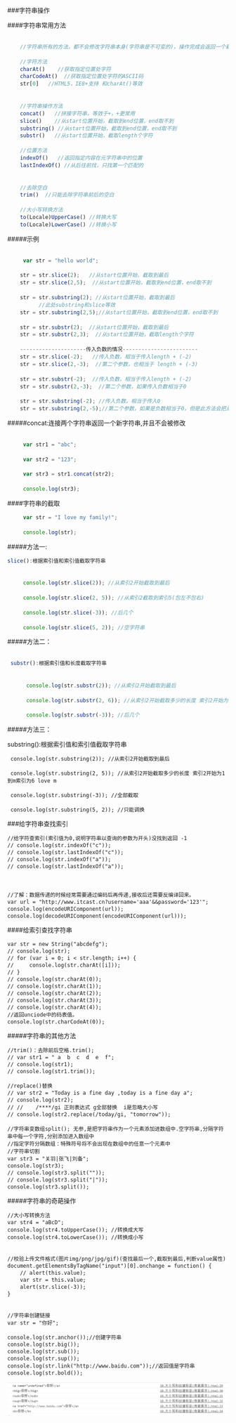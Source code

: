  ###字符串操作

####字符串常用方法

```js

    //字符串所有的方法，都不会修改字符串本身(字符串是不可变的)，操作完成会返回一个新的字符串
    
    //字符方法
    charAt()    //获取指定位置处字符
    charCodeAt()  //获取指定位置处字符的ASCII码
    str[0]   //HTML5，IE8+支持 和charAt()等效


    //字符串操作方法
    concat()   //拼接字符串，等效于+，+更常用
    slice()    //从start位置开始，截取到end位置，end取不到
    substring() //从start位置开始，截取到end位置，end取不到
    substr()   //从start位置开始，截取length个字符
    
    //位置方法
    indexOf()   //返回指定内容在元字符串中的位置
    lastIndexOf() //从后往前找，只找第一个匹配的


    //去除空白   
    trim()  //只能去除字符串前后的空白
    
    //大小写转换方法
    to(Locale)UpperCase() //转换大写
    to(Locale)LowerCase() //转换小写

```

#####示例

```js

     var str = "hello world";

    str = str.slice(2);   //从start位置开始，截取到最后
    str = str.slice(2,5);  //从start位置开始，截取到end位置，end取不到

    str = str.substring(2); //从start位置开始，截取到最后
          //此处substring和slice等效
    str = str.substring(2,5);//从start位置开始，截取到end位置，end取不到

    str = str.substr(2);  //从start位置开始，截取到最后
    str = str.substr(2,3);  //从start位置开始，截取length个字符

    ---------------------传入负数的情况------------------------
    str = str.slice(-2);   //传入负数，相当于传入length + (-2)
    str = str.slice(2,-3);  //第二个参数，也相当于 length + (-3)

    str = str.substr(-2);  //传入负数，相当于传入length + (-2)
    str = str.substr(2,-3);  //第二个参数，如果传入负数相当于0

    str = str.substring(-2); //传入负数，相当于传入0
    str = str.substring(2,-5);//第二个参数，如果是负数相当于0，但是此方法会把从两个参数中最小的值作为起始值开始截取

```

#####concat:连接两个字符串返回一个新字符串,并且不会被修改

```js

     var str1 = "abc";

     var str2 = "123";

     var str3 = str1.concat(str2);

     console.log(str3);
```

####字符串的截取

```js
     var str = "I love my family!";

     console.log(str);
``` 

#####方法一:

```js
slice():根据索引值和索引值截取字符串


     console.log(str.slice(2)); //从索引2开始截取到最后

     console.log(str.slice(2, 5)); //从索引2截取到索引5(包左不包右)

     console.log(str.slice(-3)); //后几个

     console.log(str.slice(5, 2)); //空字符串

```
#####方法二：

```js

 substr():根据索引值和长度截取字符串


      console.log(str.substr(2)); //从索引2开始截取到最后

      console.log(str.substr(2, 6)); //从索引2开始截取多少的长度 索引2开始为1到m索引为6 love m

      console.log(str.substr(-3)); //后几个
```

#####方法三：

substring():根据索引值和索引值截取字符串
    
     console.log(str.substring(2)); //从索引2开始截取到最后

     console.log(str.substring(2, 5)); //从索引2开始截取多少的长度 索引2开始为1到m索引为6 love m

     console.log(str.substring(-3)); //全部截取

     console.log(str.substring(5, 2)); //只能调换


###给字符串查找索引

    //给字符查索引(索引值为0,说明字符串以查询的参数为开头)没找到返回 -1
    // console.log(str.indexOf("c"));
    // console.log(str.lastIndexOf("c"));
    // console.log(str.indexOf("a"));
    // console.log(str.lastIndexOf("a"));



    //了解：数据传递的时候经常需要通过编码后再传递,接收后还需要反编译回来。
    var url = "http://www.itcast.cn?username='aaa'&&password='123'";
    console.log(encodeURIComponent(url));
    console.log(decodeURIComponent(encodeURIComponent(url)));





####给索引查找字符串

    var str = new String("abcdefg");
    // console.log(str);
    // for (var i = 0; i < str.length; i++) {
    //     console.log(str.charAt([i]));
    // }
    // console.log(str.charAt(0));
    // console.log(str.charAt(1));
    // console.log(str.charAt(2));
    // console.log(str.charAt(3));
    // console.log(str.charAt(4));
    //返回unciode中的码表值。
    console.log(str.charCodeAt(0));


#####字符串的其他方法

    //trim()：去除前后空格.trim();
    // var str1 = " a  b  c  d  e  f";
    // console.log(str1);
    // console.log(str1.trim());

    //replace()替换
    // var str2 = "Today is a fine day ,today is a fine day a";
    // console.log(str2);
    // //    /****/gi 正则表达式 g全部替换  i是忽略大小写
    // console.log(str2.replace(/today/gi, "tomorrow"));

    //字符串变数组split(); 无参,是把字符串作为一个元素添加进数组中.空字符串,分隔字符串中每一个字符,分别添加进入数组中
    //指定字符分隔数组：特殊符号将不会出现在数组中的任意一个元素中
    //字符串切割
    var str3 = "关羽|张飞|刘备";
    console.log(str3);
    // console.log(str3.split(""));
    // console.log(str3.split("|"));
    console.log(str3.split());



#####字符串的奇葩操作

    //大小写转换方法
    var str4 = "aBcD";
    console.log(str4.toUpperCase()); //转换成大写
    console.log(str4.toLowerCase()); //转换成小写


    //校验上传文件格式(图片img/png/jpg/gif)(查找最后一个,截取到最后,判断value属性)
    document.getElementsByTagName("input")[0].onchange = function() {
        // alert(this.value);
        var str = this.value;
        alert(str.slice(-3));
    }


    //字符串创建链接
    var str = "你好";

    console.log(str.anchor());//创建字符串
    console.log(str.big());
    console.log(str.sub());
    console.log(str.sup());
    console.log(str.link("http://www.baidu.com"));//返回值是字符串
    console.log(str.bold());
    
![](/assets/QQ截图20171010102900.png)

